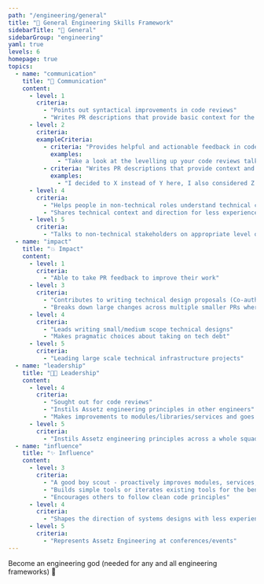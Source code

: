 ```yaml
---
path: "/engineering/general"
title: "🤖 General Engineering Skills Framework"
sidebarTitle: "🤖 General"
sidebarGroup: "engineering"
yaml: true
levels: 6
homepage: true
topics:
  - name: "communication"
    title: "💬 Communication"
    content:
      - level: 1
        criteria:
          - "Points out syntactical improvements in code reviews"
          - "Writes PR descriptions that provide basic context for the change"
      - level: 2
        criteria:
        exampleCriteria:
          - criteria: "Provides helpful and actionable feedback in code reviews in an empathetic manner"
            examples:
              - "Take a look at the levelling up your code reviews talk for some ideas"
          - criteria: "Writes PR descriptions that provide context and provide rationale for significant decisions"
            examples:
              - "I decided to X instead of Y here, I also considered Z but for these reasons I went with X"
      - level: 4
        criteria:
          - "Helps people in non-technical roles understand technical constraints / trade-offs"
          - "Shares technical context and direction for less experienced engineers"
      - level: 5
        criteria:
          - "Talks to non-technical stakeholders on appropriate level of abstraction"
  - name: "impact"
    title: "💥 Impact"
    content:
      - level: 1
        criteria:
          - "Able to take PR feedback to improve their work"
      - level: 3
        criteria:
          - "Contributes to writing technical design proposals (Co-authors with more experienced Engineer)"
          - "Breaks down large changes across multiple smaller PRs where appropriate"
      - level: 4
        criteria:
          - "Leads writing small/medium scope technical designs"
          - "Makes pragmatic choices about taking on tech debt"
      - level: 5
        criteria:
          - "Leading large scale technical infrastructure projects"
  - name: "leadership"
    title: "👩‍💼 Leadership"
    content:
      - level: 4
        criteria:
          - "Sought out for code reviews"
          - "Instils Assetz engineering principles in other engineers"
          - "Makes improvements to modules/libraries/services and goes out of their way to help others learn from it"
      - level: 5
        criteria:
          - "Instils Assetz engineering principles across a whole squad of engineers"
  - name: "influence"
    title: "✨ Influence"
    content:
      - level: 3
        criteria:
          - "A good boy scout - proactively improves modules, services, systems and codebases they encounter"
          - "Builds simple tools or iterates existing tools for the benefit of all engineers"
          - "Encourages others to follow clean code principles"
      - level: 4
        criteria:
          - "Shapes the direction of systems designs with less experienced engineers"
      - level: 5
        criteria:
          - "Represents Assetz Engineering at conferences/events"
---
```


Become an engineering god (needed for any and all engineering frameworks) 🤖
